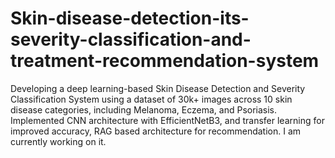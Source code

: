 # Skin-disease-detection-its-severity-classification-and-treatment-recommendation-system
Developing a deep learning-based Skin Disease Detection and Severity Classification System using a dataset of 30k+ images across 10 skin disease  categories, including Melanoma, Eczema, and Psoriasis. Implemented CNN architecture with EfficientNetB3, and transfer learning for improved accuracy, RAG based architecture for recommendation.
I am currently working on it.
